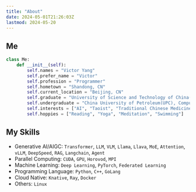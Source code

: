 ```yaml
---
title: "About"
date: 2024-05-01T21:26:03Z 
lastmod: 2024-05-20
---
```


## Me
```python
class Me:
    def __init__(self):
        self.names = "Victor Yang"
        self.prefer_name = "Victor"
        self.profession = "Programmer"
        self.hometown = "Shandong, CN"
        self.current_location = "Beijing, CN"
        self.graduate = "University of Science and Technology of China(USTC), Software Engineering"
        self.undergraduate = "China University of Petroleum(UPC), Computer Science"
        self.interests = ["AI", "Taoist", "Traditional Chinese Medicine", "History", "Finance", "Science Fiction"]
        self.hoppies = ["Reading", "Yoga", "Meditation", "Swimming"]
```

## My Skills

- Generative AI/AIGC: `Transformer`, `LLM`, `VLM`, `Llama`, `Llava`, `MoE`, `Attention`, `vLLM`, `DeepSpeed`, `RAG`, `Langchain`, `Agent`
- Parallel Computing: `CUDA`, `GPU`, `Horovod`, `MPI`
- Machine Learning: `Deep Learning`, `PyTorch`, `Federated Learning`
- Programming Language: `Python`, `C++`, `GoLang`
- Cloud Native: `Knative`, `Ray`, `Docker`
- Others: `Linux`
